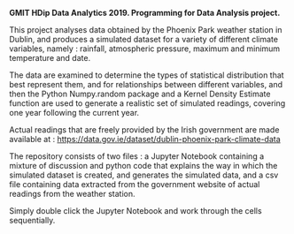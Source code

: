 **GMIT HDip Data Analytics 2019. Programming for Data Analysis project.**  

This project analyses data obtained by the Phoenix Park weather station in Dublin, and produces a simulated dataset for a variety of different climate variables, namely : rainfall, atmospheric pressure, maximum and minimum temperature and date.  

The data are examined to determine the types of statistical distribution that best represent them, and for relationships between different variables, and then the Python Numpy.random package and a Kernel Density Estimate function are used to generate a realistic set of simulated readings, covering one year following the current year.  

Actual readings that are freely provided by the Irish government are made available at : https://data.gov.ie/dataset/dublin-phoenix-park-climate-data

The repository consists of two files : a Jupyter Notebook containing a mixture of discussion and python code that explains the way in which the simulated dataset is created, and generates the simulated data, and a csv file containing data extracted from the government website of actual readings from the weather station.  

Simply double click the Jupyter Notebook and work through the cells sequentially.
